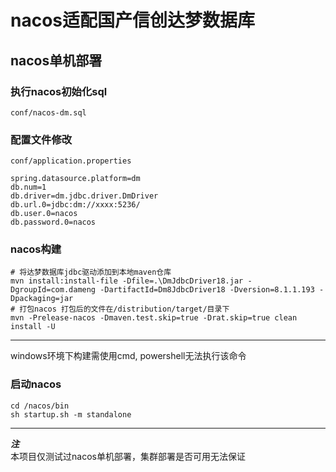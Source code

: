 # nacos适配国产信创达梦数据库
## nacos单机部署
### 执行nacos初始化sql
`conf/nacos-dm.sql`
### 配置文件修改
`conf/application.properties`
```properties
spring.datasource.platform=dm
db.num=1
db.driver=dm.jdbc.driver.DmDriver
db.url.0=jdbc:dm://xxxx:5236/
db.user.0=nacos
db.password.0=nacos
```
### nacos构建
```shell
# 将达梦数据库jdbc驱动添加到本地maven仓库
mvn install:install-file -Dfile=.\DmJdbcDriver18.jar -DgroupId=com.dameng -DartifactId=Dm8JdbcDriver18 -Dversion=8.1.1.193 -Dpackaging=jar
# 打包nacos 打包后的文件在/distribution/target/目录下
mvn -Prelease-nacos -Dmaven.test.skip=true -Drat.skip=true clean install -U
```
--- 
windows环境下构建需使用cmd, powershell无法执行该命令
### 启动nacos
```shell
cd /nacos/bin
sh startup.sh -m standalone
```
---
***注***<br/>
本项目仅测试过nacos单机部署，集群部署是否可用无法保证
